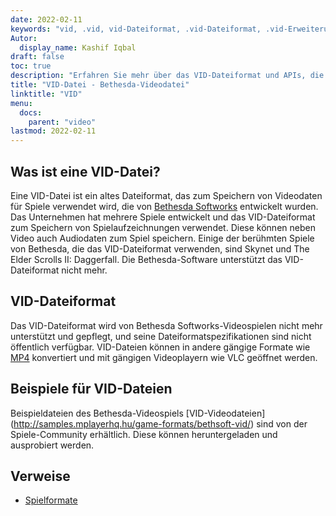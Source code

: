 ```yaml
---
date: 2022-02-11
keywords: "vid, .vid, vid-Dateiformat, .vid-Dateiformat, .vid-Erweiterung, vid-Erweiterung, vid-Videoformat, vid-DVD-Dateien"
Autor:
  display_name: Kashif Iqbal
draft: false
toc: true
description: "Erfahren Sie mehr über das VID-Dateiformat und APIs, die VID-Dateien erstellen und öffnen können."
title: "VID-Datei - Bethesda-Videodatei"
linktitle: "VID"
menu:
  docs:
    parent: "video"
lastmod: 2022-02-11
---
```


## Was ist eine VID-Datei? ##

Eine VID-Datei ist ein altes Dateiformat, das zum Speichern von Videodaten für Spiele verwendet wird, die von [Bethesda Softworks](https://bethesda.net/en/dashboard) entwickelt wurden. Das Unternehmen hat mehrere Spiele entwickelt und das VID-Dateiformat zum Speichern von Spielaufzeichnungen verwendet. Diese können neben Video auch Audiodaten zum Spiel speichern. Einige der berühmten Spiele von Bethesda, die das VID-Dateiformat verwenden, sind Skynet und The Elder Scrolls II: Daggerfall. Die Bethesda-Software unterstützt das VID-Dateiformat nicht mehr.

## VID-Dateiformat

Das VID-Dateiformat wird von Bethesda Softworks-Videospielen nicht mehr unterstützt und gepflegt, und seine Dateiformatspezifikationen sind nicht öffentlich verfügbar. VID-Dateien können in andere gängige Formate wie [MP4](/de/video/mp4/) konvertiert und mit gängigen Videoplayern wie VLC geöffnet werden.

## Beispiele für VID-Dateien

Beispieldateien des Bethesda-Videospiels [VID-Videodateien] (http://samples.mplayerhq.hu/game-formats/bethsoft-vid/) sind von der Spiele-Community erhältlich. Diese können heruntergeladen und ausprobiert werden.

## Verweise ##

- [Spielformate](http://samples.mplayerhq.hu/game-formats/bethsoft-vid/)

